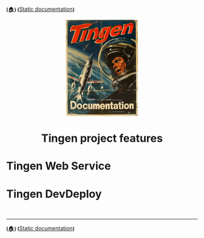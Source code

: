 <!-- u250812-->

⦗[🏠︎](/README.md)⦘ ⦗[Static documentation](./README.md)⦘
<div align="center">

  ![logo](/.github/img/logo/TngnDocProj-194x254.png)

# Tingen project features

</div>

# Tingen Web Service

# Tingen DevDeploy

<br>

***

⦗[🏠︎](/README.md)⦘ ⦗[Static documentation](./README.md)⦘
